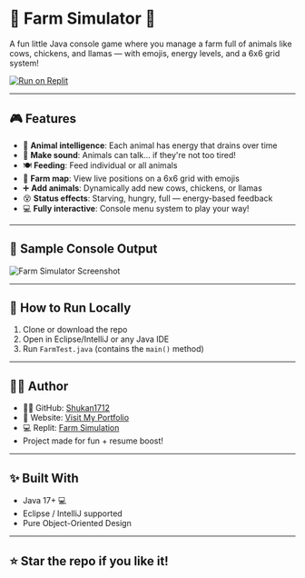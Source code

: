 # 🐄 Farm Simulator 🌾
A fun little Java console game where you manage a farm full of animals like cows, chickens, and llamas — with emojis, energy levels, and a 6x6 grid system!


[![Run on Replit](https://replit.com/badge/github/Shukan1712/FarmSimulator)](https://replit.com/@shukan17/Farm-Simulation)

---

## 🎮 Features

- 🧠 **Animal intelligence**: Each animal has energy that drains over time
- 🐔 **Make sound**: Animals can talk... if they're not too tired!
- 🍽️ **Feeding**: Feed individual or all animals
- 🧭 **Farm map**: View live positions on a 6x6 grid with emojis
- ➕ **Add animals**: Dynamically add new cows, chickens, or llamas
- 😵 **Status effects**: Starving, hungry, full — energy-based feedback
- 💻 **Fully interactive**: Console menu system to play your way!

---

## 📸 Sample Console Output
![Farm Simulator Screenshot](Screenshot%202025-04-06%20at%201.31.08%E2%80%AFAM.png)


---

## 🚀 How to Run Locally

1. Clone or download the repo
2. Open in Eclipse/IntelliJ or any Java IDE
3. Run `FarmTest.java` (contains the `main()` method)

---


## 👨‍🔧 Author

- 👨‍💻 GitHub: [Shukan1712](https://github.com/Shukan1712)
- 🌱 Website: [Visit My Portfolio](https://sites.google.com/view/shukan-shah/about-me) 
- 💻 Replit: [Farm Simulation](https://replit.com/@shukan17/Farm-Simulation)
- Project made for fun + resume boost!

  
---

## ✨ Built With

- Java 17+ 💻
- Eclipse / IntelliJ supported
- Pure Object-Oriented Design

---


## ⭐️ Star the repo if you like it!
